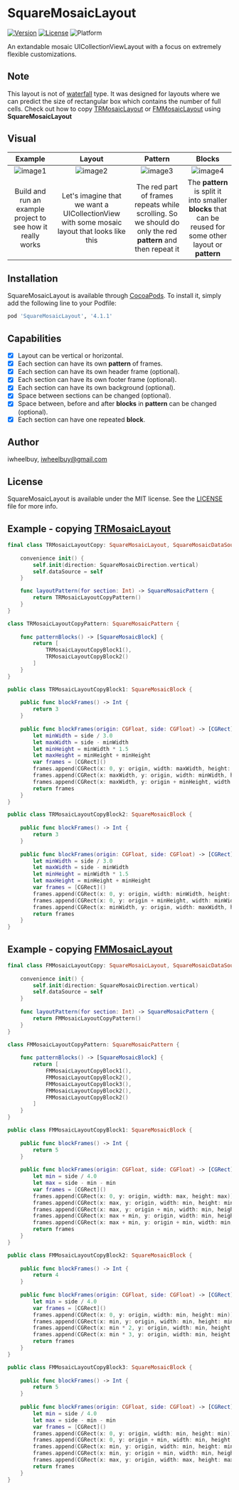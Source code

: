 # SquareMosaicLayout

[![Version](https://img.shields.io/cocoapods/v/SquareMosaicLayout.svg?style=flat)](https://cocoapods.org/pods/SquareMosaicLayout)
[![License](https://img.shields.io/cocoapods/l/SquareMosaicLayout.svg?style=flat)](https://raw.githubusercontent.com/iwheelbuy/SquareMosaicLayout/master/LICENSE)
![Platform](https://img.shields.io/cocoapods/p/SquareMosaicLayout.svg?style=flat)

An extandable mosaic UICollectionViewLayout with a focus on extremely flexible customizations.

## Note

This layout is not of [waterfall](https://www.raywenderlich.com/107439/uicollectionview-custom-layout-tutorial-pinterest) type. It was designed for layouts where we can predict the size of rectangular box which contains the number of full cells. Check out how to copy [TRMosaicLayout](https://github.com/iwheelbuy/SquareMosaicLayout#example---copying-trmosaiclayout) or [FMMosaicLayout](https://github.com/iwheelbuy/SquareMosaicLayout#example---copying-fmmosaiclayout) using __SquareMosaicLayout__

## Visual

| Example | Layout | Pattern | Blocks |
|:-:|:-:|:-:|:-:|
| ![image1](https://github.com/iwheelbuy/SquareMosaicLayout/blob/master/Example/SquareMosaicLayout/ezgif.com-optimize.gif) | ![image2](https://github.com/iwheelbuy/SquareMosaicLayout/blob/master/Example/SquareMosaicLayout/rsz_1.png) | ![image3](https://github.com/iwheelbuy/SquareMosaicLayout/blob/master/Example/SquareMosaicLayout/rsz_12.png) | ![image4](https://github.com/iwheelbuy/SquareMosaicLayout/blob/master/Example/SquareMosaicLayout/rsz_3.png) |
| Build and run an example project to see how it really works | Let's imagine that we want a UICollectionView with some mosaic layout that looks like this | The red part of frames repeats while scrolling. So we should do only the red __pattern__ and then repeat it | The __pattern__ is split it into smaller __blocks__ that can be reused for some other layout or __pattern__ |

## Installation

SquareMosaicLayout is available through [CocoaPods](http://cocoapods.org). To install
it, simply add the following line to your Podfile:

```ruby
pod 'SquareMosaicLayout', '4.1.1'
```

## Capabilities

- [x] Layout can be vertical or horizontal.
- [x] Each section can have its own __pattern__ of frames.
- [x] Each section can have its own header frame (optional).
- [x] Each section can have its own footer frame (optional).
- [x] Each section can have its own background (optional).
- [x] Space between sections can be changed (optional).
- [x] Space between, before and after __blocks__ in __pattern__ can be changed (optional).
- [x] Each section can have one repeated __block__.

## Author

iwheelbuy, iwheelbuy@gmail.com

## License

SquareMosaicLayout is available under the MIT license. See the [LICENSE](https://raw.githubusercontent.com/iwheelbuy/SquareMosaicLayout/master/LICENSE) file for more info.

## Example - copying [TRMosaicLayout](https://github.com/vinnyoodles/TRMosaicLayout)

```swift
final class TRMosaicLayoutCopy: SquareMosaicLayout, SquareMosaicDataSource {
    
    convenience init() {
        self.init(direction: SquareMosaicDirection.vertical)
        self.dataSource = self
    }

    func layoutPattern(for section: Int) -> SquareMosaicPattern {
        return TRMosaicLayoutCopyPattern()
    }
}

class TRMosaicLayoutCopyPattern: SquareMosaicPattern {
    
    func patternBlocks() -> [SquareMosaicBlock] {
        return [
            TRMosaicLayoutCopyBlock1(),
            TRMosaicLayoutCopyBlock2()
        ]
    }
}

public class TRMosaicLayoutCopyBlock1: SquareMosaicBlock {
    
    public func blockFrames() -> Int {
        return 3
    }
    
    public func blockFrames(origin: CGFloat, side: CGFloat) -> [CGRect] {
        let minWidth = side / 3.0
        let maxWidth = side - minWidth
        let minHeight = minWidth * 1.5
        let maxHeight = minHeight + minHeight
        var frames = [CGRect]()
        frames.append(CGRect(x: 0, y: origin, width: maxWidth, height: maxHeight))
        frames.append(CGRect(x: maxWidth, y: origin, width: minWidth, height: minHeight))
        frames.append(CGRect(x: maxWidth, y: origin + minHeight, width: minWidth, height: minHeight))
        return frames
    }
}

public class TRMosaicLayoutCopyBlock2: SquareMosaicBlock {
    
    public func blockFrames() -> Int {
        return 3
    }
    
    public func blockFrames(origin: CGFloat, side: CGFloat) -> [CGRect] {
        let minWidth = side / 3.0
        let maxWidth = side - minWidth
        let minHeight = minWidth * 1.5
        let maxHeight = minHeight + minHeight
        var frames = [CGRect]()
        frames.append(CGRect(x: 0, y: origin, width: minWidth, height: minHeight))
        frames.append(CGRect(x: 0, y: origin + minHeight, width: minWidth, height: minHeight))
        frames.append(CGRect(x: minWidth, y: origin, width: maxWidth, height: maxHeight))
        return frames
    }
}
```

## Example - copying [FMMosaicLayout](https://github.com/fmitech/FMMosaicLayout)

```swift
final class FMMosaicLayoutCopy: SquareMosaicLayout, SquareMosaicDataSource {
    
    convenience init() {
        self.init(direction: SquareMosaicDirection.vertical)
        self.dataSource = self
    }
    
    func layoutPattern(for section: Int) -> SquareMosaicPattern {
        return FMMosaicLayoutCopyPattern()
    }
}

class FMMosaicLayoutCopyPattern: SquareMosaicPattern {
    
    func patternBlocks() -> [SquareMosaicBlock] {
        return [
            FMMosaicLayoutCopyBlock1(),
            FMMosaicLayoutCopyBlock2(),
            FMMosaicLayoutCopyBlock3(),
            FMMosaicLayoutCopyBlock2(),
            FMMosaicLayoutCopyBlock2()
        ]
    }
}

public class FMMosaicLayoutCopyBlock1: SquareMosaicBlock {
    
    public func blockFrames() -> Int {
        return 5
    }
    
    public func blockFrames(origin: CGFloat, side: CGFloat) -> [CGRect] {
        let min = side / 4.0
        let max = side - min - min
        var frames = [CGRect]()
        frames.append(CGRect(x: 0, y: origin, width: max, height: max))
        frames.append(CGRect(x: max, y: origin, width: min, height: min))
        frames.append(CGRect(x: max, y: origin + min, width: min, height: min))
        frames.append(CGRect(x: max + min, y: origin, width: min, height: min))
        frames.append(CGRect(x: max + min, y: origin + min, width: min, height: min))
        return frames
    }
}

public class FMMosaicLayoutCopyBlock2: SquareMosaicBlock {
    
    public func blockFrames() -> Int {
        return 4
    }
    
    public func blockFrames(origin: CGFloat, side: CGFloat) -> [CGRect] {
        let min = side / 4.0
        var frames = [CGRect]()
        frames.append(CGRect(x: 0, y: origin, width: min, height: min))
        frames.append(CGRect(x: min, y: origin, width: min, height: min))
        frames.append(CGRect(x: min * 2, y: origin, width: min, height: min))
        frames.append(CGRect(x: min * 3, y: origin, width: min, height: min))
        return frames
    }
}

public class FMMosaicLayoutCopyBlock3: SquareMosaicBlock {
    
    public func blockFrames() -> Int {
        return 5
    }
    
    public func blockFrames(origin: CGFloat, side: CGFloat) -> [CGRect] {
        let min = side / 4.0
        let max = side - min - min
        var frames = [CGRect]()
        frames.append(CGRect(x: 0, y: origin, width: min, height: min))
        frames.append(CGRect(x: 0, y: origin + min, width: min, height: min))
        frames.append(CGRect(x: min, y: origin, width: min, height: min))
        frames.append(CGRect(x: min, y: origin + min, width: min, height: min))
        frames.append(CGRect(x: max, y: origin, width: max, height: max))
        return frames
    }
}
```
